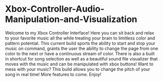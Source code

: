 # Xbox-Controller-Audio-Manipulation-and-Visualization
Welcome to my Xbox Controller Interface! Here you can sit back and relax to your favorite music all the while treating your brain to limitless color and pattern potential. This current build sports the ability to start and stop your music on command, grants the user the ability to change the page from one color to the next or have a continuous stream of color. There is also a built in shortcut for song selection as well as a beautiful sound file visualizer that moves with the music and can be manipulated with xbox buttons! Want to mess with your music? This build allows you to change the pitch of your song in real time! More features to come. Enjoy!
